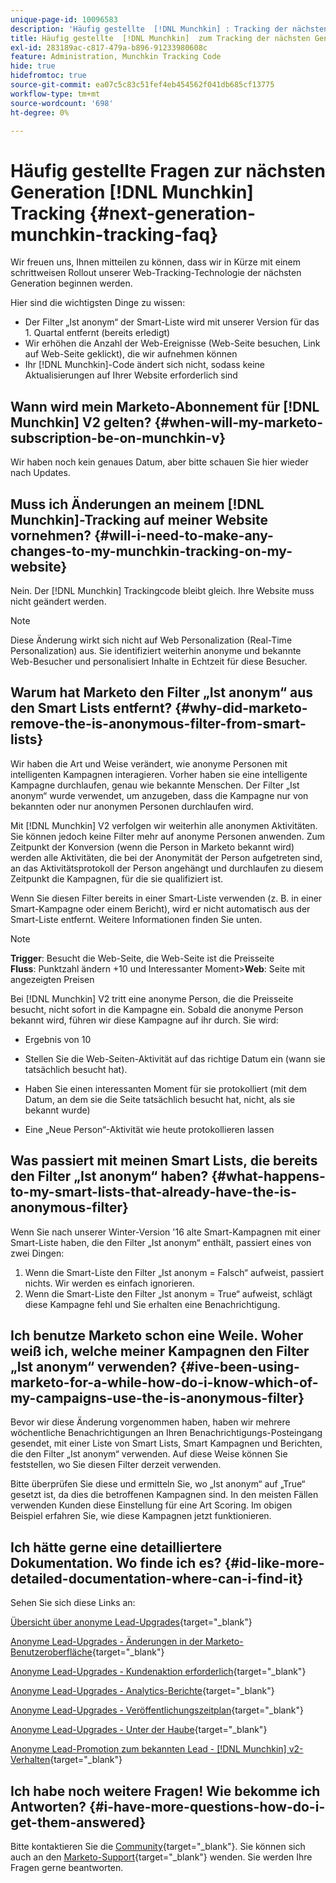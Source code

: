 ```yaml
---
unique-page-id: 10096583
description: 'Häufig gestellte  [!DNL Munchkin] : Tracking der nächsten Generation - Marketo-Dokumente - Produktdokumentation'
title: Häufig gestellte  [!DNL Munchkin]  zum Tracking der nächsten Generation
exl-id: 283189ac-c817-479a-b896-91233980608c
feature: Administration, Munchkin Tracking Code
hide: true
hidefromtoc: true
source-git-commit: ea07c5c83c51fef4eb454562f041db685cf13775
workflow-type: tm+mt
source-wordcount: '698'
ht-degree: 0%

---
```


# Häufig gestellte Fragen zur nächsten Generation [!DNL Munchkin] Tracking {#next-generation-munchkin-tracking-faq}

Wir freuen uns, Ihnen mitteilen zu können, dass wir in Kürze mit einem schrittweisen Rollout unserer Web-Tracking-Technologie der nächsten Generation beginnen werden.

Hier sind die wichtigsten Dinge zu wissen:

* Der Filter „Ist anonym“ der Smart-Liste wird mit unserer Version für das 1. Quartal entfernt (bereits erledigt)
* Wir erhöhen die Anzahl der Web-Ereignisse (Web-Seite besuchen, Link auf Web-Seite geklickt), die wir aufnehmen können
* Ihr [!DNL Munchkin]-Code ändert sich nicht, sodass keine Aktualisierungen auf Ihrer Website erforderlich sind

## Wann wird mein Marketo-Abonnement für [!DNL Munchkin] V2 gelten? {#when-will-my-marketo-subscription-be-on-munchkin-v}

Wir haben noch kein genaues Datum, aber bitte schauen Sie hier wieder nach Updates.

## Muss ich Änderungen an meinem [!DNL Munchkin]-Tracking auf meiner Website vornehmen? {#will-i-need-to-make-any-changes-to-my-munchkin-tracking-on-my-website}

Nein. Der [!DNL Munchkin] Trackingcode bleibt gleich. Ihre Website muss nicht geändert werden.

>[!NOTE]
>
>Diese Änderung wirkt sich nicht auf Web Personalization (Real-Time Personalization) aus. Sie identifiziert weiterhin anonyme und bekannte Web-Besucher und personalisiert Inhalte in Echtzeit für diese Besucher.

## Warum hat Marketo den Filter „Ist anonym“ aus den Smart Lists entfernt? {#why-did-marketo-remove-the-is-anonymous-filter-from-smart-lists}

Wir haben die Art und Weise verändert, wie anonyme Personen mit intelligenten Kampagnen interagieren. Vorher haben sie eine intelligente Kampagne durchlaufen, genau wie bekannte Menschen. Der Filter „Ist anonym“ wurde verwendet, um anzugeben, dass die Kampagne nur von bekannten oder nur anonymen Personen durchlaufen wird.

Mit [!DNL Munchkin] V2 verfolgen wir weiterhin alle anonymen Aktivitäten. Sie können jedoch keine Filter mehr auf anonyme Personen anwenden. Zum Zeitpunkt der Konversion (wenn die Person in Marketo bekannt wird) werden alle Aktivitäten, die bei der Anonymität der Person aufgetreten sind, an das Aktivitätsprotokoll der Person angehängt und durchlaufen zu diesem Zeitpunkt die Kampagnen, für die sie qualifiziert ist.

Wenn Sie diesen Filter bereits in einer Smart-Liste verwenden (z. B. in einer Smart-Kampagne oder einem Bericht), wird er nicht automatisch aus der Smart-Liste entfernt. Weitere Informationen finden Sie unten.

>[!NOTE]
>
>**Trigger**: Besucht die Web-Seite, die Web-Seite ist die Preisseite\
>**Fluss**: Punktzahl ändern +10 und Interessanter Moment
>&#x200B;>**Web**: Seite mit angezeigten Preisen
>
>Bei [!DNL Munchkin] V2 tritt eine anonyme Person, die die Preisseite besucht, nicht sofort in die Kampagne ein. Sobald die anonyme Person bekannt wird, führen wir diese Kampagne auf ihr durch. Sie wird:
>
>* Ergebnis von 10
>
>* Stellen Sie die Web-Seiten-Aktivität auf das richtige Datum ein (wann sie tatsächlich besucht hat).
>
>* Haben Sie einen interessanten Moment für sie protokolliert (mit dem Datum, an dem sie die Seite tatsächlich besucht hat, nicht, als sie bekannt wurde)
>
>* Eine „Neue Person“-Aktivität wie heute protokollieren lassen

## Was passiert mit meinen Smart Lists, die bereits den Filter „Ist anonym“ haben? {#what-happens-to-my-smart-lists-that-already-have-the-is-anonymous-filter}

Wenn Sie nach unserer Winter-Version &#39;16 alte Smart-Kampagnen mit einer Smart-Liste haben, die den Filter „Ist anonym“ enthält, passiert eines von zwei Dingen:

1. Wenn die Smart-Liste den Filter „Ist anonym = Falsch“ aufweist, passiert nichts. Wir werden es einfach ignorieren.
1. Wenn die Smart-Liste den Filter „Ist anonym = True“ aufweist, schlägt diese Kampagne fehl und Sie erhalten eine Benachrichtigung.

## Ich benutze Marketo schon eine Weile. Woher weiß ich, welche meiner Kampagnen den Filter „Ist anonym“ verwenden? {#ive-been-using-marketo-for-a-while-how-do-i-know-which-of-my-campaigns-use-the-is-anonymous-filter}

Bevor wir diese Änderung vorgenommen haben, haben wir mehrere wöchentliche Benachrichtigungen an Ihren Benachrichtigungs-Posteingang gesendet, mit einer Liste von Smart Lists, Smart Kampagnen und Berichten, die den Filter „Ist anonym“ verwenden. Auf diese Weise können Sie feststellen, wo Sie diesen Filter derzeit verwenden.

Bitte überprüfen Sie diese und ermitteln Sie, wo „Ist anonym“ auf „True“ gesetzt ist, da dies die betroffenen Kampagnen sind. In den meisten Fällen verwenden Kunden diese Einstellung für eine Art Scoring. Im obigen Beispiel erfahren Sie, wie diese Kampagnen jetzt funktionieren.

## Ich hätte gerne eine detailliertere Dokumentation. Wo finde ich es? {#id-like-more-detailed-documentation-where-can-i-find-it}

Sehen Sie sich diese Links an:

[Übersicht über anonyme Lead-Upgrades](https://nation.marketo.com/docs/DOC-2937){target="_blank"}

[Anonyme Lead-Upgrades - Änderungen in der Marketo-Benutzeroberfläche](https://nation.marketo.com/docs/DOC-2938){target="_blank"}

[Anonyme Lead-Upgrades - Kundenaktion erforderlich](https://nation.marketo.com/docs/DOC-2939){target="_blank"}

[Anonyme Lead-Upgrades - Analytics-Berichte](https://nation.marketo.com/docs/DOC-2940){target="_blank"}

[Anonyme Lead-Upgrades - Veröffentlichungszeitplan](https://nation.marketo.com/docs/DOC-2961){target="_blank"}

[Anonyme Lead-Upgrades - Unter der Haube](https://nation.marketo.com/docs/DOC-2962){target="_blank"}

[Anonyme Lead-Promotion zum bekannten Lead - [!DNL Munchkin] v2-Verhalten](https://nation.marketo.com/docs/DOC-2963){target="_blank"}

## Ich habe noch weitere Fragen! Wie bekomme ich Antworten? {#i-have-more-questions-how-do-i-get-them-answered}

Bitte kontaktieren Sie die [Community](https://nation.marketo.com/){target="_blank"}. Sie können sich auch an den [Marketo-Support](https://nation.marketo.com/t5/Support/ct-p/Support){target="_blank"} wenden. Sie werden Ihre Fragen gerne beantworten.
